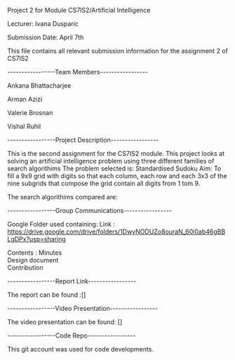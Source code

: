 Project 2 for Module CS7IS2/Artificial Intelligence   

Lecturer: Ivana Dusparic   

Submission Date: April 7th 



This file contains all relevant submission information for the assignment 2 of CS7IS2  

-----------------Team Members-----------------  

Ankana Bhattacharjee  

Arman Azizi  

Valerie Brosnan  

Vishal Ruhil  

-----------------Project Description-----------------

This is the second assignment for the CS7IS2 module. This project looks at solving an artificial intelligence problem using three different families of search algorithims
The problem selected is: Standardised Sudoku 
Aim: To fill a 9x9 grid with digits so that each column, each row and each 3x3 of the nine subgrids that compose the grid contain all digits from 1 tom 9. 

The search algorithims compared are: 



-----------------Group Communications-----------------  

Google Folder used containing:
Link : https://drive.google.com/drive/folders/1DwyNODUZo8ouraN_60i0ab46gBBLgDPx?usp=sharing  


Contents :              Minutes  
                        Design document   
                        Contribution


-----------------Report Link-----------------  

The report can be found :[]

-----------------Video Presentation-----------------  
 
The video presentation can be found: []


-----------------Code Repo-----------------

This git account was used for code developments.



        
